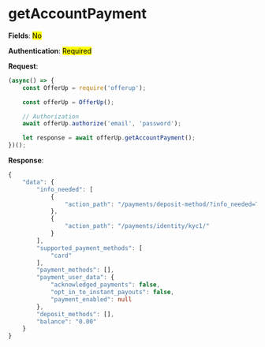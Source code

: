 # getAccountPayment

**Fields**: <mark>No</mark>

**Authentication**: <mark>Required</mark>

**Request**:

```ts
(async() => {
    const OfferUp = require('offerup');

    const offerUp = OfferUp();

    // Authorization
    await offerUp.authorize('email', 'password');

    let response = await offerUp.getAccountPayment();
})();
```

**Response**:

```ts
{
    "data": {
        "info_needed": [
            {
                "action_path": "/payments/deposit-method/?info_needed=True"
            },
            {
                "action_path": "/payments/identity/kyc1/"
            }
        ],
        "supported_payment_methods": [
            "card"
        ],
        "payment_methods": [],
        "payment_user_data": {
            "acknowledged_payments": false,
            "opt_in_to_instant_payouts": false,
            "payment_enabled": null
        },
        "deposit_methods": [],
        "balance": "0.00"
    }
}
```